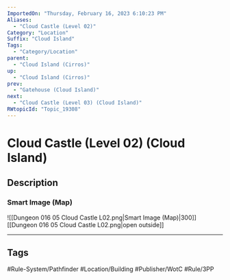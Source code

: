 ```yaml
---
ImportedOn: "Thursday, February 16, 2023 6:10:23 PM"
Aliases:
  - "Cloud Castle (Level 02)"
Category: "Location"
Suffix: "Cloud Island"
Tags:
  - "Category/Location"
parent:
  - "Cloud Island (Cirros)"
up:
  - "Cloud Island (Cirros)"
prev:
  - "Gatehouse (Cloud Island)"
next:
  - "Cloud Castle (Level 03) (Cloud Island)"
RWtopicId: "Topic_19308"
---
```

# Cloud Castle (Level 02) (Cloud Island)
## Description
### Smart Image (Map)
![[Dungeon 016 05 Cloud Castle L02.png|Smart Image (Map)|300]]
[[Dungeon 016 05 Cloud Castle L02.png|open outside]]


---
## Tags
#Rule-System/Pathfinder #Location/Building #Publisher/WotC #Rule/3PP

